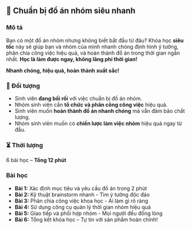 ## 📌 Chuẩn bị đồ án nhóm siêu nhanh

### Mô tả  
Bạn có một đồ án nhóm nhưng không biết bắt đầu từ đâu? Khóa học **siêu tốc** này sẽ giúp bạn và nhóm của mình nhanh chóng định hình ý tưởng, phân chia công việc hiệu quả, và hoàn thành đồ án trong thời gian ngắn nhất. **Học là làm được ngay, không lãng phí thời gian!**

**Nhanh chóng, hiệu quả, hoàn thành xuất sắc!**

### 🎯 Đối tượng  
- Sinh viên **đang bối rối** với việc chuẩn bị đồ án nhóm.
- Nhóm sinh viên cần **tổ chức và phân công công việc** hiệu quả.
- Sinh viên muốn **hoàn thành đồ án nhanh chóng** mà vẫn đảm bảo chất lượng.
- Nhóm sinh viên muốn có **chiến lược làm việc nhóm** hiệu quả ngay từ đầu.

### ⏳ Thời lượng  
6 bài học – **Tổng 12 phút**

### Bài học  
- **Bài 1:** Xác định mục tiêu và yêu cầu đồ án trong 2 phút  
- **Bài 2:** Kỹ thuật brainstorm nhanh - Tìm ý tưởng độc đáo  
- **Bài 3:** Phân chia công việc khoa học - Ai làm gì rõ ràng  
- **Bài 4:** Sử dụng công cụ quản lý thời gian nhóm hiệu quả  
- **Bài 5:** Giao tiếp và phối hợp nhóm - Mọi người đều đồng lòng  
- **Bài 6:** Tổng kết khóa học – Tự tin với sản phẩm hoàn chỉnh!